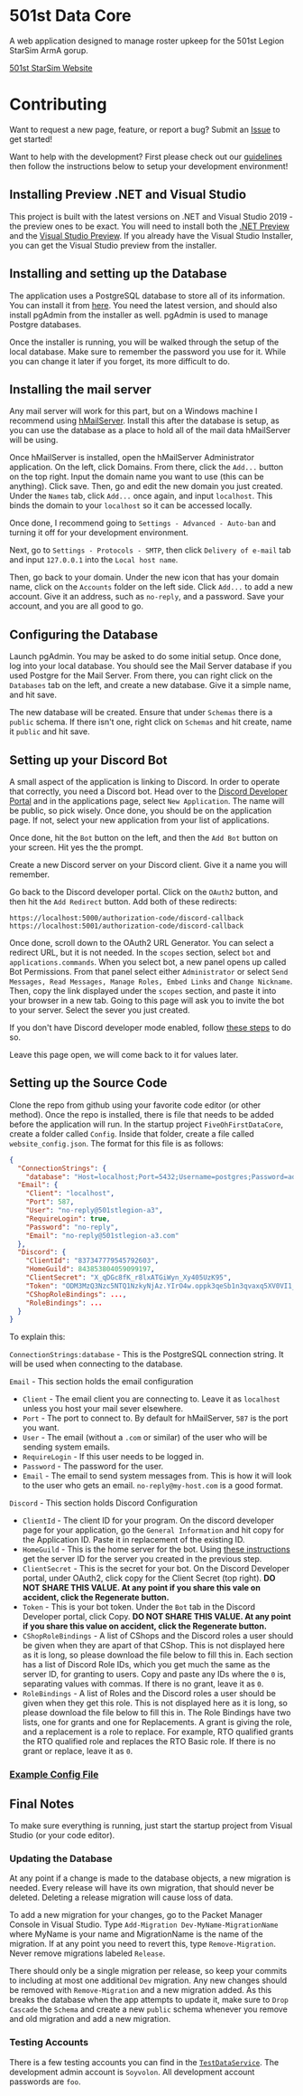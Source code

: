 # 501st Data Core
A web application designed to manage roster upkeep for the 501st Legion StarSim ArmA gorup.

[501st StarSim Website](https://www.501stlegion-a3.com/)

# Contributing
Want to request a new page, feature, or report a bug? Submit an [Issue](https://github.com/soyvolon/FiveOhFirstDataCore/issues) to get started!

Want to help with the development? First please check out our [guidelines](https://github.com/Soyvolon/FiveOhFirstDataCore/blob/ea5b5f3119a8a98b56db687da171efeb2a0cb3b1/CONTRIBUTING.md) then follow the instructions below to setup your development environment!

## Installing Preview .NET and Visual Studio
This project is built with the latest versions on .NET and Visual Studio 2019 - the preview ones to be exact.
You will need to install both the [.NET Preview](https://dotnet.microsoft.com/download/dotnet/6.0) and the [Visual Studio Preview](https://visualstudio.microsoft.com/vs/preview/). If you already have the Visual Studio Installer, you can get the Visual Studio preview from the installer.

## Installing and setting up the Database
The application uses a PostgreSQL database to store all of its information. You can install it from [here](https://www.postgresql.org/download/). You need the latest version, and should also install pgAdmin from the installer as well. pgAdmin is used to manage Postgre databases.

Once the installer is running, you will be walked through the setup of the local database. Make sure to remember the password you use for it. While you can change it later if you forget, its more difficult to do.

## Installing the mail server
Any mail server will work for this part, but on a Windows machine I recommend using [hMailServer](https://www.hmailserver.com/). Install this after the database is setup, as you can use the database as a place to hold all of the mail data hMailServer will be using.

Once hMailServer is installed, open the hMailServer Administrator application. On the left, click Domains. From there, click the `Add...` button on the top right. Input the domain name you want to use (this can be anything). Click save. Then, go and edit the new domain you just created. Under the `Names` tab, click `Add...` once again, and input `localhost`. This binds the domain to your `localhost` so it can be accessed locally.

Once done, I recommend going to `Settings - Advanced - Auto-ban` and turning it off for your development environment.

Next, go to `Settings - Protocols - SMTP`, then click `Delivery of e-mail` tab and input `127.0.0.1` into the `Local host name`.

Then, go back to your domain. Under the new icon that has your domain name, click on the `Accounts` folder on the left side. Click `Add...` to add a new account.
Give it an address, such as `no-reply`, and a password. Save your account, and you are all good to go.

## Configuring the Database
Launch pgAdmin. You may be asked to do some initial setup. Once done, log into your local database. You should see the Mail Server database if you used Postgre for the Mail Server. From there, you can right click on the `Databases` tab on the left, and create a new database. Give it a simple name, and hit save.

The new database will be created. Ensure that under `Schemas` there is a `public` schema. If there isn't one, right click on `Schemas` and hit create, name it `public` and hit save.

## Setting up your Discord Bot
A small aspect of the application is linking to Discord. In order to operate that correctly, you need a Discord bot. Head over to the [Discord Developer Portal](https://discord.com/developers) and in the applications page, select `New Application`. The name will be public, so pick wisely. Once done, you should be on the application page. If not, select your new application from your list of applications.

Once done, hit the `Bot` button on the left, and then the `Add Bot` button on your screen. Hit yes the the prompt.

Create a new Discord server on your Discord client. Give it a name you will remember.

Go back to the Discord developer portal. Click on the `OAuth2` button, and then hit the `Add Redirect` button. Add both of these redirects:
```
https://localhost:5000/authorization-code/discord-callback
https://localhost:5001/authorization-code/discord-callback
```

Once done, scroll down to the OAuth2 URL Generator. You can select a redirect URL, but it is not needed. In the `scopes` section, select `bot` and `applications.commands`. When you select bot, a new panel opens up called Bot Permissions. From that panel select either `Administrator` or select `Send Messages, Read Messages, Manage Roles, Embed Links` and `Change Nickname`. Then, copy the link displayed under the `scopes` section, and paste it into your browser in a new tab. Going to this page will ask you to invite the bot to your server. Select the sever you just created.

If you don't have Discord developer mode enabled, follow [these steps](https://support.discord.com/hc/en-us/articles/206346498-Where-can-I-find-my-User-Server-Message-ID-) to do so.

Leave this page open, we will come back to it for values later.

## Setting up the Source Code
Clone the repo from github using your favorite code editor (or other method). Once the repo is installed, there is file that needs to be added before the application will run. In the startup project `FiveOhFirstDataCore`, create a folder called `Config`. Inside that folder, create a file called `website_config.json`. The format for this file is as follows:
```json
{
  "ConnectionStrings": {
    "database": "Host=localhost;Port=5432;Username=postgres;Password=admin;Database=FiveOhFirstMock;",
  "Email": {
    "Client": "localhost",
    "Port": 587,
    "User": "no-reply@501stlegion-a3",
    "RequireLogin": true,
    "Password": "no-reply",
    "Email": "no-reply@501stlegion-a3.com"
  },
  "Discord": {
    "ClientId": "837347779545792603",
    "HomeGuild": 843853804059099197,
    "ClientSecret": "X_qDGc8fK_r8lxATGiWyn_Xy405UzK95",
    "Token": "ODM3MzQ3Nzc5NTQ1NzkyNjAz.YIrO4w.oppk3qeSb1n3qvaxq5XV0VI1_AY",
    "CShopRoleBindings": ...,
    "RoleBindings": ...
  }
}
```
To explain this:

`ConnectionStrings:database` - This is the PostgreSQL connection string. It will be used when connecting to the database.

`Email` - This section holds the email configuration
- `Client` - The email client you are connecting to. Leave it as `localhost` unless you host your mail sever elsewhere.
- `Port` - The port to connect to. By default for hMailServer, `587` is the port you want.
- `User` - The email (without a `.com` or similar) of the user who will be sending system emails.
- `RequireLogin` - If this user needs to be logged in.
- `Password` - The password for the user.
- `Email` - The email to send system messages from. This is how it will look to the user who gets an email. `no-reply@my-host.com` is a good format.

`Discord` - This section holds Discord Configuration
- `ClientId` - The client ID for your program. On the discord developer page for your application, go the `General Information` and hit copy for the Application ID. Paste it in replacement of the existing ID.
- `HomeGuild` - This is the home server for the bot. Using [these instructions](https://support.discord.com/hc/en-us/articles/206346498-Where-can-I-find-my-User-Server-Message-ID-) get the server ID for the server you created in the previous step.
- `ClientSecret` - This is the secret for your bot. On the Discord Developer portal, under OAuth2, click copy for the Client Secret (top right). **DO NOT SHARE THIS VALUE. At any point if you share this vale on accident, click the Regenerate button.**
- `Token` - This is your bot token. Under the `Bot` tab in the Discord Developer portal, click Copy. **DO NOT SHARE THIS VALUE. At any point if you share this value on accident, click the Regenerate button.**
- `CShopRoleBindings` - A list of CShops and the Discord roles a user should be given when they are apart of that CShop. This is not displayed here as it is long, so please download the file below to fill this in. Each section has a list of Discord Role IDs, which you get much the same as the server ID, for granting to users. Copy and paste any IDs where the `0` is, separating values with commas. If there is no grant, leave it as `0`.
- `RoleBindings` - A list of Roles and the Discord roles a user should be given when they get this role. This is not displayed here as it is long, so please download the file below to fill this in. The Role Bindings have two lists, one for grants and one for Replacements. A grant is giving the role, and a replacement is a role to replace. For example, RTO qualified grants the RTO qualified role and replaces the RTO Basic role. If there is no grant or replace, leave it as `0`.

### [Example Config File](https://github.com/Soyvolon/FiveOhFirstDataCore/blob/aab6abe0067275f48df5dd9e05294266e5e838d6/example_website_config.json)

## Final Notes
To make sure everything is running, just start the startup project from Visual Studio (or your code editor).

### Updating the Database
At any point if a change is made to the database objects, a new migration is needed. Every release will have its own migration, that should never be deleted. Deleting a release migration will cause loss of data.

To add a new migration for your changes, go to the Packet Manager Console in Visual Studio. Type `Add-Migration Dev-MyName-MigrationName` where MyName is your name and MigrationName is the name of the migration. If at any point you need to revert this, type `Remove-Migration`. Never remove migrations labeled `Release`.

There should only be a single migration per release, so keep your commits to including at most one additional `Dev` migration. Any new changes should be removed with `Remove-Migration` and a new migration added. As this breaks the database when the app attempts to update it, make sure to `Drop Cascade` the `Schema` and create a new `public` schema whenever you remove and old migration and add a new migration.

### Testing Accounts
There is a few testing accounts you can find in the [`TestDataService`](). The development admin account is `Soyvolon`. All development account passwords are `foo`.
